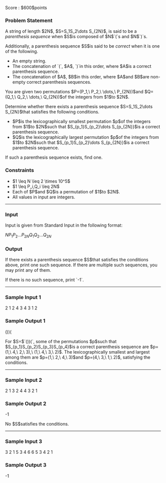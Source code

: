 
<div>

<span>

<span>

<p>
Score : $600$points
</p>

<div>

<section>

### **Problem Statement**

<p>
A string of length $2N$, $S=S_1S_2\dots S_{2N}$, is said to be a 
<em>
parenthesis sequence
</em>
when $S$is composed of $N$`(`s and $N$`)`s.
</p>

<p>
Additionally, a parenthesis sequence $S$is said to be 
<em>
correct
</em>
when it is one of the following.
</p>

<ul>

<li>
An empty string.
</li>

<li>
The concatenation of `(`, $A$, `)`in this order, where $A$is a correct parenthesis sequence.
</li>

<li>
The concatenation of $A$, $B$in this order, where $A$and $B$are non-empty correct parenthesis sequences.
</li>

</ul>

<p>
You are given two permutations $P=(P_1,\ P_2,\ \dots,\ P_{2N})$and $Q=(Q_1,\ Q_2,\ \dots,\ Q_{2N})$of the integers from $1$to $2N$.
</p>

<p>
Determine whether there exists a parenthesis sequence $S=S_1S_2\dots S_{2N}$that satisfies the following conditions.
</p>

<ul>

<li>
$P$is the lexicographically smallest permutation $p$of the integers from $1$to $2N$such that $S_{p_1}S_{p_2}\dots S_{p_{2N}}$is a correct parenthesis sequence.
</li>

<li>
$Q$is the lexicographically largest permutation $p$of the integers from $1$to $2N$such that $S_{p_1}S_{p_2}\dots S_{p_{2N}}$is a correct parenthesis sequence.
</li>

</ul>

<p>
If such a parenthesis sequence exists, find one.
</p>

</section>

</div>

<div>

<section>

### **Constraints**

<ul>

<li>
$1 \leq N \leq 2 \times 10^5$
</li>

<li>
$1 \leq P_i,Q_i \leq 2N$
</li>

<li>
Each of $P$and $Q$is a permutation of $1$to $2N$.
</li>

<li>
All values in input are integers.
</li>

</ul>

</section>

</div>

---

<div>

<div>

<section>

### **Input**

<p>
Input is given from Standard Input in the following format:
</p>

<div>

$N$$P_1$$P_2$$\dots$$P_{2N}$$Q_1$$Q_2$$\dots$$Q_{2N}$
</div>

</section>

</div>

<div>

<section>

### **Output**

<p>
If there exists a parenthesis sequence $S$that satisfies the conditions above, print one such sequence. If there are multiple such sequences, you may print any of them.
</p>

<p>
If there is no such sequence, print `-1`.
</p>

</section>

</div>

</div>

---

<div>

<section>

### **Sample Input 1**

<div>

2
1 2 4 3
4 3 1 2

</div>

</section>

</div>

<div>

<section>

### **Sample Output 1**

<div>

())(

</div>

<p>
For $S=$`())(`, some of the permutations $p$such that $S_{p_1}S_{p_2}S_{p_3}S_{p_4}$is a correct parenthesis sequence are $p=(1,\ 4,\ 2,\ 3),\ (1,\ 4,\ 3,\ 2)$. The lexicographically smallest and largest among them are $p=(1,\ 2,\ 4,\ 3)$and $p=(4,\ 3,\ 1,\ 2)$, satisfying the conditions.
</p>

</section>

</div>

---

<div>

<section>

### **Sample Input 2**

<div>

2
1 3 2 4
4 3 2 1

</div>

</section>

</div>

<div>

<section>

### **Sample Output 2**

<div>

-1

</div>

<p>
No $S$satisfies the conditions.
</p>

</section>

</div>

---

<div>

<section>

### **Sample Input 3**

<div>

3
2 1 5 3 4 6
6 5 3 4 2 1

</div>

</section>

</div>

<div>

<section>

### **Sample Output 3**

<div>

-1

</div>

</section>

</div>

</span>

</span>

</div>
